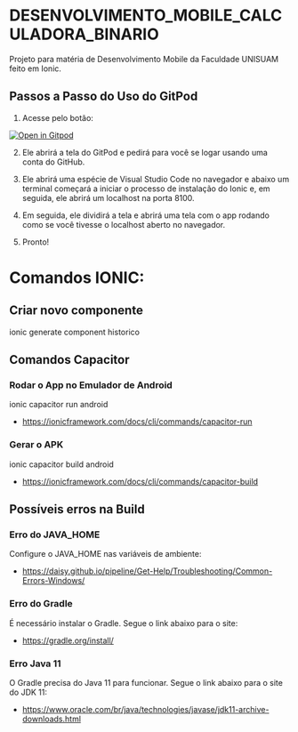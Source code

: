 # DESENVOLVIMENTO_MOBILE_CALCULADORA_BINARIO
Projeto para matéria de Desenvolvimento Mobile da Faculdade UNISUAM feito em Ionic.

## Passos a Passo do Uso do GitPod

1. Acesse pelo botão:

[![Open in Gitpod](https://gitpod.io/button/open-in-gitpod.svg)](https://github.com/marcoscarneiro2/calculadoraBinario.git)

2. Ele abrirá a tela do GitPod e pedirá para você se logar usando uma conta do GitHub.

3. Ele abrirá uma espécie de Visual Studio Code no navegador e abaixo um terminal começará a iniciar o processo de instalação do Ionic e, em seguida, ele abrirá um localhost na porta 8100.

4. Em seguida, ele dividirá a tela e abrirá uma tela com o app rodando como se você tivesse o localhost aberto no navegador.

5. Pronto!

# Comandos IONIC:

## Criar novo componente
ionic generate component historico

## Comandos Capacitor

### Rodar o App no Emulador de Android
ionic capacitor run android
- https://ionicframework.com/docs/cli/commands/capacitor-run

### Gerar o APK
ionic capacitor build android
- https://ionicframework.com/docs/cli/commands/capacitor-build

## Possíveis erros na Build

### Erro do JAVA_HOME

Configure o JAVA_HOME nas variáveis de ambiente: 
- https://daisy.github.io/pipeline/Get-Help/Troubleshooting/Common-Errors-Windows/

### Erro do Gradle

É necessário instalar o Gradle. Segue o link abaixo para o site:
- https://gradle.org/install/

### Erro Java 11

O Gradle precisa do Java 11 para funcionar. Segue o link abaixo para o site do JDK 11:
- https://www.oracle.com/br/java/technologies/javase/jdk11-archive-downloads.html
